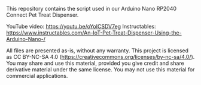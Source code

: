 This repository contains the script used in our Arduino Nano RP2040 Connect Pet Treat Dispenser.

YouTube video: https://youtu.be/oYoICSDV7eg
Instructables: https://www.instructables.com/An-IoT-Pet-Treat-Dispenser-Using-the-Arduino-Nano-/

All files are presented as-is, without any warranty. This project is licensed as CC BY-NC-SA 4.0 (https://creativecommons.org/licenses/by-nc-sa/4.0/). You may share and use this material, provided you give credit and share derivative material under the same license. You may not use this material for commercial applications.
